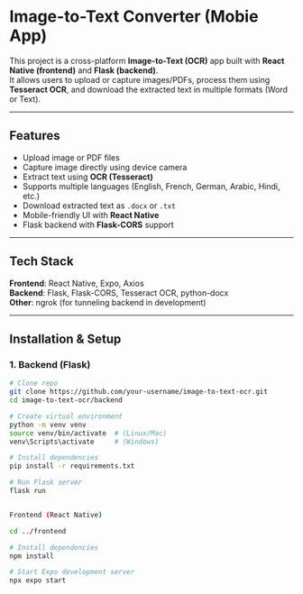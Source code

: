 # Image-to-Text Converter (Mobie App)

This project is a cross-platform **Image-to-Text (OCR)** app built with **React Native (frontend)** and **Flask (backend)**.  
It allows users to upload or capture images/PDFs, process them using **Tesseract OCR**, and download the extracted text in multiple formats (Word or Text).

---

## Features
- Upload image or PDF files
- Capture image directly using device camera
- Extract text using **OCR (Tesseract)**
- Supports multiple languages (English, French, German, Arabic, Hindi, etc.)
- Download extracted text as `.docx` or `.txt`
- Mobile-friendly UI with **React Native**
- Flask backend with **Flask-CORS** support

---

## Tech Stack
**Frontend**: React Native, Expo, Axios  
**Backend**: Flask, Flask-CORS, Tesseract OCR, python-docx  
**Other**: ngrok (for tunneling backend in development)

---

## Installation & Setup

### 1. Backend (Flask)
```bash
# Clone repo
git clone https://github.com/your-username/image-to-text-ocr.git
cd image-to-text-ocr/backend

# Create virtual environment
python -m venv venv
source venv/bin/activate  # (Linux/Mac)
venv\Scripts\activate     # (Windows)

# Install dependencies
pip install -r requirements.txt

# Run Flask server
flask run


Frontend (React Native)

cd ../frontend

# Install dependencies
npm install

# Start Expo development server
npx expo start



